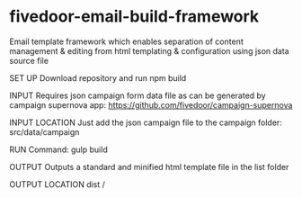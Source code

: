 # fivedoor-email-build-framework

Email template framework which enables separation of content management & editing from html templating & configuration using json data source file

SET UP
Download repository and run npm build 

INPUT
Requires json campaign form data file as can be generated by campaign supernova app:
https://github.com/fivedoor/campaign-supernova

INPUT LOCATION
Just add the json campaign file to the campaign folder: 
src/data/campaign 

RUN
Command: gulp build


OUTPUT
Outputs a standard and minified html template file in the list folder

OUTPUT LOCATION
dist /
